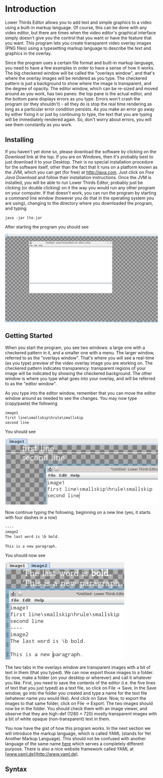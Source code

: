 # Introduction

Lower Thirds Editor allows you to add text and simple graphics to a video using a built-in markup language.  Of course, this can be done with any video editor, but there are times when the video editor's graphical interface simply doesn't give you the control that you want or have the feature that you want.  This program lets you create transparent video overlay images (PNG files) using a typesetting markup language to describe the text and graphics in the overlay.

Since the program uses a certain file format and built-in markup language, you need to have a few examples in order to have a sense of how it works.  The big checkered window will be called the "overlays window", and that's where the overlay images will be rendered as you type.  The checkered pattern is just a background to show where the image is transparent, and the degree of opacity.  The editor window, which can be re-sized and moved around as you work, has two panes: the top pane is the actual editor, and the bottom pane displays errors as you type.  Errors won't crash the program (or they shouldn't) - all they do is stop the real time rendering as long as a particular error condition persists.  As you make an error go away by either fixing it or just by continuing to type, the text that you are typing will be immediately rendered again.  So, don't worry about errors, you will see them constantly as you work.


## Installing

If you haven't yet done so, please download the software by clicking on the *Download* link at the top.  If you are on Windows, then it's probably best to just download it to your Desktop.  Their is no special installation procedure for the software itself, other than the fact that it runs on a platform known as the JVM, which you can get (for free) at <http://java.com>.  Just click on *Free Java Download* and follow their installation instructions.  Once the JVM is installed, you will be able to run Lower Thirds Editor, probably just be clicking (or double clicking) on it the way you would run any other program on your computer.  If that doesn't work, you can run the program by starting a command line window (however you do that in the operating system you are using), changing to the directory where you downloaded the program, and typing
	
	java -jar lte.jar

After starting the program you should see

![](00.png)


## Getting Started

When you start the program, you see two windows: a large one with a checkered pattern in it, and a smaller one with a menu.  The larger window, referred to as the "overlays window".  That's where you will see a real-time (as you type) preview of the video overlay image you are working on.  The checkered pattern indicates transparency: transparent regions of your image will be indicated by showing the checkered background.  The other window is where you type what goes into your overlay, and will be referred to as the "editor window".

As you type into the editor window, remember that you can move the editor window around as needed to see the changes.  You may now type (copy/paste) the following

	image1
	first line\smallskip\hrule\smallskip
	second line

You should see

![](01.png)

Now continue typing the following, beginning on a new line (yes, it starts with four dashes in a row)

	----
	image2
	The last word is \b bold.
	
	This is a new paragraph.
	
You should now see

![](02.png)

The two tabs in the overlays window are transparent images with a bit of text in them (that you typed).  We can now export those images to a folder.  So now, make a folder (on your desktop or wherever) and call it whatever you like.  First, you need to save the contents of the editor (i.e. the five lines of text that you just typed) as a text file, so click on File → Save.  In the Save window, go into the folder you created and type a name for the text file (whatever name you would like).  And click on Save.  Now, to export the images to that same folder, click on File → Export.  The two images should now be in the folder.  You should check them with an image viewer, and observe that they are high-def (1280 × 720) mostly transparent images with a bit of white opaque (non-transparent) text in them.

You now have the gist of how this program works.  In the next section we will introduce the markup language, which is called YAML (stands for Yet Another Markup Language).  This should not be confused with another language of the same name [here](http://www.yaml.org/) which serves a completely different purpose.  There is also a nice website framework called YAML at [www.yaml.de](http://www.yaml.de).


## Syntax

